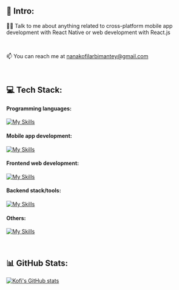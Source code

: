 ## 💫 Intro:
 👨‍💻 Talk to me about anything related to cross-platform mobile app development with React Native or web development with React.js
 
 <br>

 📫 You can reach me at nanakofilarbimantey@gmail.com 
 
<br>


## 💻 Tech Stack:
<h4 align="left">Programming languages:</h4>

[![My Skills](https://skillicons.dev/icons?i=javascript,typescript)](https://skillicons.dev)

<h4 align="left">Mobile app development:</h4>

[![My Skills](https://skillicons.dev/icons?i=react)](https://skillicons.dev)

<h4 align="left">Frontend web development:</h4>

[![My Skills](https://skillicons.dev/icons?i=html,css,react,nextjs,tailwind,styledcomponents,vite&perline=5)](https://skillicons.dev)

<h4 align="left">Backend stack/tools:</h4>

[![My Skills](https://skillicons.dev/icons?i=nodejs,express,mongodb,graphql,supabase,firebase,redis,aws,postman&perline=5)](https://skillicons.dev)   
  
<h4 align="left">Others:</h4>

[![My Skills](https://skillicons.dev/icons?i=git,github,figma,netlify,vercel&perline=5)](https://skillicons.dev)

<br>

## 📊 GitHub Stats:
[![Kofi's GitHub stats](https://github-readme-stats.vercel.app/api?username=nklmantey&show_icons=true&theme=algolia)](https://github.com/anuraghazra/github-readme-stats)
<br/>
